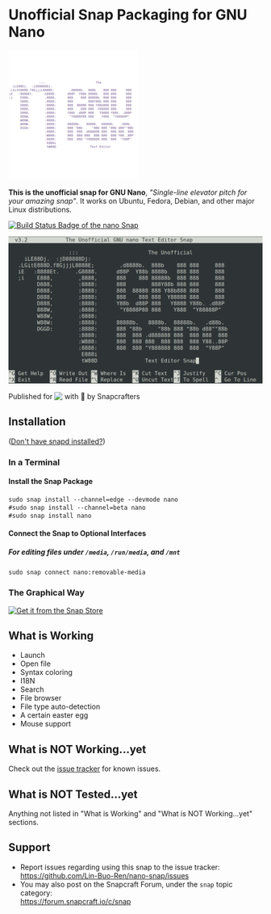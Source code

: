 # Unofficial Snap Packaging for GNU Nano
<!--
​	Use the Staticaly service for easy access to in-repo pictures:
​	https://www.staticaly.com/
-->
![Logo of GNU Nano](gui/nano.png "Logo of GNU Nano")

**This is the unofficial snap for GNU Nano**, *"Single-line elevator pitch for your amazing snap"*. It works on Ubuntu, Fedora, Debian, and other major Linux distributions.

[![Build Status Badge of the `nano` Snap](https://build.snapcraft.io/badge/Lin-Buo-Ren/nano-snap.svg "Build Status of the `nano` snap")](https://build.snapcraft.io/user/Lin-Buo-Ren/nano-snap)

![Screenshot of the Snapped Application](local/screenshots/main-interface.png "Screenshot of the Snapped Application")

Published for <img src="http://anything.codes/slack-emoji-for-techies/emoji/tux.png" align="top" width="24" /> with 💝 by Snapcrafters

## Installation
([Don't have snapd installed?](https://snapcraft.io/docs/core/install))

### In a Terminal
#### Install the Snap Package
    sudo snap install --channel=edge --devmode nano
    #sudo snap install --channel=beta nano
    #sudo snap install nano

#### Connect the Snap to Optional Interfaces
##### For editing files under `/media`, `/run/media`, and `/mnt`
    sudo snap connect nano:removable-media

### The Graphical Way
[![Get it from the Snap Store](https://snapcraft.io/static/images/badges/en/snap-store-black.svg)](https://snapcraft.io/nano)

## What is Working
* Launch
* Open file
* Syntax coloring
* I18N
* Search
* File browser
* File type auto-detection
* A certain easter egg
* Mouse support

## What is NOT Working...yet 
Check out the [issue tracker](https://github.com/Lin-Buo-Ren/nano-snap/issues) for known issues.

## What is NOT Tested...yet
Anything not listed in "What is Working" and "What is NOT Working...yet" sections.

## Support
* Report issues regarding using this snap to the issue tracker:  
  <https://github.com/Lin-Buo-Ren/nano-snap/issues>
* You may also post on the Snapcraft Forum, under the `snap` topic category:  
  <https://forum.snapcraft.io/c/snap>
